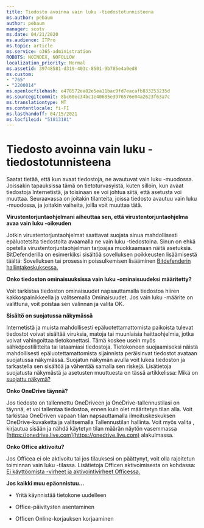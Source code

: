 ```yaml
---
title: Tiedosto avoinna vain luku -tiedostotunnisteena
ms.author: pebaum
author: pebaum
manager: scotv
ms.date: 04/21/2020
ms.audience: ITPro
ms.topic: article
ms.service: o365-administration
ROBOTS: NOINDEX, NOFOLLOW
localization_priority: Normal
ms.assetid: 39748581-d319-403c-8501-9b785e4a0ed8
ms.custom:
- "765"
- "2200014"
ms.openlocfilehash: e478572ea82e5ea11bac9fd7eacafb833253235d
ms.sourcegitcommit: 8bc60ec34bc1e40685e3976576e04a2623f63a7c
ms.translationtype: MT
ms.contentlocale: fi-FI
ms.lasthandoff: 04/15/2021
ms.locfileid: "51813181"
---
```

# <a name="file-open-read-only"></a>Tiedosto avoinna vain luku -tiedostotunnisteena

Saatat tietää, että kun avaat tiedostoja, ne avautuvat vain luku -muodossa. Joissakin tapauksissa tämä on tietoturvasyistä, kuten silloin, kun avaat tiedostoja Internetistä, ja toisinaan se voi johtua siitä, että asetusta voi muuttaa. Seuraavassa on joitakin tilanteita, joissa tiedosto avautuu vain luku -muodossa, ja joitakin vaiheita, joilla voit muuttaa tätä.
  
 **Virustentorjuntaohjelmani aiheuttaa sen, että virustentorjuntaohjelma avaa vain luku -oikeuden**
  
Jotkin virustentorjuntaohjelmat saattavat suojata sinua mahdollisesti epäluotetslta tiedostolta avaamalla ne vain luku -tiedostoina. Sinun on ehkä opetella virustentorjuntaohjelman tarjoajaa muokkaamaan näitä asetuksia. BitDefenderilla on esimerkiksi sisältöä sovelluksen poikkeusten lisäämisestä täältä: Sovelluksen tai prosessin poissulkemisen lisääminen [Bitdefenderin hallintakeskuksessa.](https://aka.ms/AA6098i)
  
 **Onko tiedoston ominaisuuksissa vain luku -ominaisuudeksi määritetty?**
  
Voit tarkistaa tiedoston ominaisuudet napsauttamalla tiedostoa hiiren kakkospainikkeella ja valitsemalla Ominaisuudet. Jos vain luku -määrite on valittuna, voit poistaa sen valinnan ja valita OK.
  
 **Sisältö on suojatussa näkymässä**
  
Internetistä ja muista mahdollisesti epäluotettamattomista paikoista tulevat tiedostot voivat sisältää viruksia, matoja tai muunlaisia haittaohjelmia, jotka voivat vahingoittaa tietokonettasi. Tämä koskee usein myös sähköpostiliitteita tai lataamiasi tiedostoja. Tietokoneen suojaamiseksi näistä mahdollisesti epäluotettamattomista sijainnista peräisinvat tiedostot avataan suojatussa näkymässä. Suojatun näkymän avulla voit lukea tiedoston ja tarkastella sen sisältöä ja vähentää samalla sen riskejä. Lisätietoja suojatusta näkymästä ja asetusten muuttuesta on tässä artikkelissa: Mikä on [suojattu näkymä?](https://support.office.com/article/d6f09ac7-e6b9-4495-8e43-2bbcdbcb6653)
  
 **Onko OneDrive täynnä?**
  
Jos tiedosto on tallennettu OneDriveen ja OneDrive-tallennustilasi on täynnä, et voi tallentaa tiedostoa, ennen kuin olet määritetyn tilan alla. Voit tarkistaa OneDriven vapaan tilan napsauttamalla ilmoituskeskuksen OneDrive-kuvaketta ja valitsemalla Tallennustilan hallinta. Voit myös valita , kirjautua sisään ja nähdä käytetyn tilan määrän näytön vasemmassa [https://onedrive.live.com](https://onedrive.live.com) alakulmassa.
  
 **Onko Office aktivoitu?**
  
Jos Officea ei ole aktivoitu tai jos tilauksesi on päättynyt, voit olla rajoitetun toiminnan vain luku -tilassa. Lisätietoja Officen aktivoimisesta on kohdassa: [Ei käyttöomista -virheet ja aktivointivirheet Officessa.](https://support.office.com/article/0d23d3c0-c19c-4b2f-9845-5344fedc4380)
  
 **Jos kaikki muu epäonnistuu...**
  
- Yritä käynnistää tietokone uudelleen
    
- Office-päivitysten asentaminen
    
- Officen Online-korjauksen korjaaminen
    

